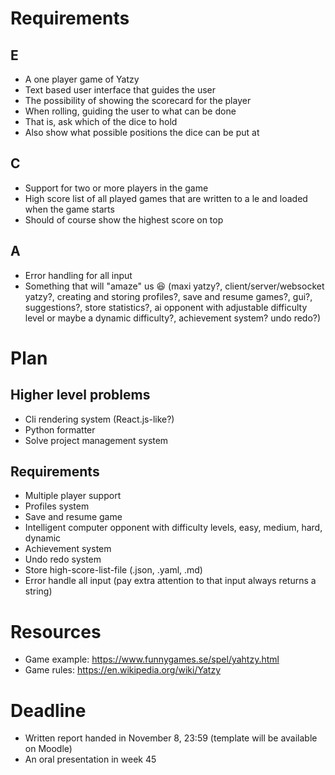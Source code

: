 # Requirements

## E
- A one player game of Yatzy
- Text based user interface that guides the user
- The possibility of showing the scorecard for the player
- When rolling, guiding the user to what can be done
- That is, ask which of the dice to hold
- Also show what possible positions the dice can be put at

## C
- Support for two or more players in the game
- High score list of all played games that are written to a le and loaded when the game starts
- Should of course show the highest score on top

## A
- Error handling for all input
- Something that will "amaze" us 😆 (maxi yatzy?, client/server/websocket yatzy?, creating and storing profiles?, save and resume games?, gui?, suggestions?, store statistics?, ai opponent with adjustable difficulty level or maybe a dynamic difficulty?, achievement system? undo redo?)

# Plan

## Higher level problems
- Cli rendering system (React.js-like?)
- Python formatter
- Solve project management system

## Requirements
- Multiple player support
- Profiles system
- Save and resume game
- Intelligent computer opponent with difficulty levels, easy, medium, hard, dynamic
- Achievement system
- Undo redo system
- Store high-score-list-file (.json, .yaml, .md)
- Error handle all input (pay extra attention to that input always returns a string)

# Resources
- Game example: https://www.funnygames.se/spel/yahtzy.html
- Game rules: https://en.wikipedia.org/wiki/Yatzy

# Deadline
- Written report handed in November 8, 23:59 (template will be available on Moodle)
- An oral presentation in week 45